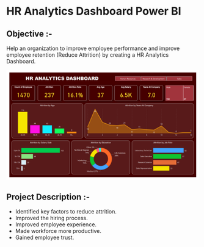 # HR Analytics Dashboard Power BI

<b><h2>Objective :- </h2></b>
Help an organization to improve employee performance and improve employee retention (Reduce Attrition) by creating a HR Analytics Dashboard.</br>

![Alt text](HR%20Analytics%20Dashboard%20Image.png)</br>
 
<b><h2>Project Description :- </h2></b> 

<ul>
<li>Identified key factors to reduce attrition.
<li>Improved the hiring process.
<li>Improved employee experience.
<li>Made workforce more productive.
<li>Gained employee trust.
</ul>
